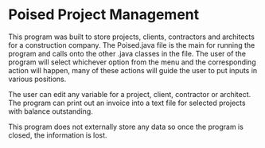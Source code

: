 # Poised Project Management
This program was built to store projects, clients, contractors and architects for a construction company.
The Poised.java file is the main for running the program and calls onto the other .java classes in the file.
The user of the program will select whichever option from the menu and the corresponding action will happen, many of these actions will guide the user to put inputs in various positions.

The user can edit any variable for a project, client, contractor or architect. 
The program can print out an invoice into a text file for selected projects with balance outstanding.

This program does not externally store any data so once the program is closed, the information is lost.

